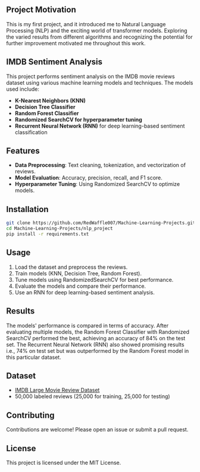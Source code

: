 ## Project Motivation

This is my first project, and it introduced me to Natural Language Processing (NLP) and the exciting world of transformer models. Exploring the varied results from different algorithms and recognizing the potential for further improvement motivated me throughout this work.

## IMDB Sentiment Analysis

This project performs sentiment analysis on the IMDB movie reviews dataset using various machine learning models and techniques. The models used include:

- **K-Nearest Neighbors (KNN)**
- **Decision Tree Classifier**
- **Random Forest Classifier**
- **Randomized SearchCV for hyperparameter tuning**
- **Recurrent Neural Network (RNN)** for deep learning-based sentiment classification

## Features
- **Data Preprocessing**: Text cleaning, tokenization, and vectorization of reviews.
- **Model Evaluation**: Accuracy, precision, recall, and F1 score.
- **Hyperparameter Tuning**: Using Randomized SearchCV to optimize models.

## Installation

```bash
git clone https://github.com/RedWaffle007/Machine-Learning-Projects.git
cd Machine-Learning-Projects/nlp_project
pip install -r requirements.txt
```

## Usage

1. Load the dataset and preprocess the reviews.
2. Train models (KNN, Decision Tree, Random Forest).
3. Tune models using RandomizedSearchCV for best performance.
4. Evaluate the models and compare their performance.
5. Use an RNN for deep learning-based sentiment analysis.

## Results

The models' performance is compared in terms of accuracy. After evaluating multiple models, the Random Forest Classifier with Randomized SearchCV performed the best, achieving an accuracy of 84% on the test set. The Recurrent Neural Network (RNN) also showed promising results i.e., 74% on test set but was outperformed by the Random Forest model in this particular dataset.

## Dataset

- [IMDB Large Movie Review Dataset](https://ai.stanford.edu/~amaas/data/sentiment/)
- 50,000 labeled reviews (25,000 for training, 25,000 for testing)

## Contributing

Contributions are welcome! Please open an issue or submit a pull request.

## License

This project is licensed under the MIT License.
